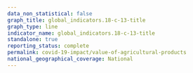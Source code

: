 ```yaml
---
data_non_statistical: false
graph_title: global_indicators.18-c-13-title
graph_type: line
indicator_name: global_indicators.18-c-13-title
standalone: true
reporting_status: complete
permalink: covid-19-impact/value-of-agricultural-products
national_geographical_coverage: National
---
```

